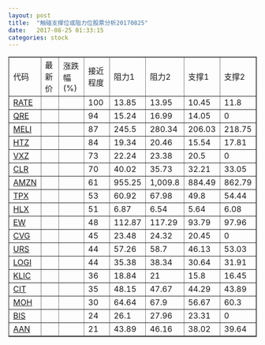 ```yaml
---
layout: post
title:  "触碰支撑位或阻力位股票分析20170825"
date:   2017-08-25 01:33:15
categories: stock
---
```

<script type="text/javascript">
var stockList = []
stockList.push('gb_rate');
stockList.push('gb_qre');
stockList.push('gb_meli');
stockList.push('gb_htz');
stockList.push('gb_vxz');
stockList.push('gb_clr');
stockList.push('gb_amzn');
stockList.push('gb_tpx');
stockList.push('gb_hlx');
stockList.push('gb_ew');
stockList.push('gb_cvg');
stockList.push('gb_urs');
stockList.push('gb_logi');
stockList.push('gb_klic');
stockList.push('gb_cit');
stockList.push('gb_moh');
stockList.push('gb_bis');
stockList.push('gb_aan');
</script>
<table border="1">
 <tr>
 <td>代码</td>
 <td>最新价</td>
 <td>涨跌幅(%)</td>
 <td>接近程度</td>
 <td>阻力1</td>
 <td>阻力2</td>
 <td>支撑1</td>
 <td>支撑2</td>
</tr>
  <tr id="rate" class="red">
  <td><a href="http://stock.finance.sina.com.cn/usstock/quotes/RATE.html" target="_blank">RATE</a></td><td></td><td></td><td>100</td><td>13.85</td><td>13.95</td><td>10.45</td><td>11.8</td></tr>
  <tr id="qre" class="red">
  <td><a href="http://stock.finance.sina.com.cn/usstock/quotes/QRE.html" target="_blank">QRE</a></td><td></td><td></td><td>94</td><td>15.24</td><td>16.99</td><td>14.05</td><td>0</td></tr>
  <tr id="meli" class="red">
  <td><a href="http://stock.finance.sina.com.cn/usstock/quotes/MELI.html" target="_blank">MELI</a></td><td></td><td></td><td>87</td><td>245.5</td><td>280.34</td><td>206.03</td><td>218.75</td></tr>
  <tr id="htz" class="green">
  <td><a href="http://stock.finance.sina.com.cn/usstock/quotes/HTZ.html" target="_blank">HTZ</a></td><td></td><td></td><td>84</td><td>19.34</td><td>20.46</td><td>15.54</td><td>17.81</td></tr>
  <tr id="vxz" class="red">
  <td><a href="http://stock.finance.sina.com.cn/usstock/quotes/VXZ.html" target="_blank">VXZ</a></td><td></td><td></td><td>73</td><td>22.24</td><td>23.38</td><td>20.5</td><td>0</td></tr>
  <tr id="clr" class="green">
  <td><a href="http://stock.finance.sina.com.cn/usstock/quotes/CLR.html" target="_blank">CLR</a></td><td></td><td></td><td>70</td><td>40.02</td><td>35.73</td><td>32.21</td><td>33.05</td></tr>
  <tr id="amzn" class="red">
  <td><a href="http://stock.finance.sina.com.cn/usstock/quotes/AMZN.html" target="_blank">AMZN</a></td><td></td><td></td><td>61</td><td>955.25</td><td>1,009.8</td><td>884.49</td><td>862.79</td></tr>
  <tr id="tpx" class="red">
  <td><a href="http://stock.finance.sina.com.cn/usstock/quotes/TPX.html" target="_blank">TPX</a></td><td></td><td></td><td>53</td><td>60.92</td><td>67.98</td><td>49.8</td><td>54.44</td></tr>
  <tr id="hlx" class="green">
  <td><a href="http://stock.finance.sina.com.cn/usstock/quotes/HLX.html" target="_blank">HLX</a></td><td></td><td></td><td>51</td><td>6.87</td><td>6.54</td><td>5.64</td><td>6.08</td></tr>
  <tr id="ew" class="red">
  <td><a href="http://stock.finance.sina.com.cn/usstock/quotes/EW.html" target="_blank">EW</a></td><td></td><td></td><td>48</td><td>112.87</td><td>117.29</td><td>93.79</td><td>97.96</td></tr>
  <tr id="cvg" class="red">
  <td><a href="http://stock.finance.sina.com.cn/usstock/quotes/CVG.html" target="_blank">CVG</a></td><td></td><td></td><td>45</td><td>23.48</td><td>24.32</td><td>20.45</td><td>0</td></tr>
  <tr id="urs" class="green">
  <td><a href="http://stock.finance.sina.com.cn/usstock/quotes/URS.html" target="_blank">URS</a></td><td></td><td></td><td>44</td><td>57.26</td><td>58.7</td><td>46.13</td><td>53.03</td></tr>
  <tr id="logi" class="red">
  <td><a href="http://stock.finance.sina.com.cn/usstock/quotes/LOGI.html" target="_blank">LOGI</a></td><td></td><td></td><td>44</td><td>35.38</td><td>38.34</td><td>30.64</td><td>31.91</td></tr>
  <tr id="klic" class="red">
  <td><a href="http://stock.finance.sina.com.cn/usstock/quotes/KLIC.html" target="_blank">KLIC</a></td><td></td><td></td><td>36</td><td>18.84</td><td>21</td><td>15.8</td><td>16.45</td></tr>
  <tr id="cit" class="green">
  <td><a href="http://stock.finance.sina.com.cn/usstock/quotes/CIT.html" target="_blank">CIT</a></td><td></td><td></td><td>35</td><td>48.15</td><td>47.67</td><td>44.29</td><td>43.89</td></tr>
  <tr id="moh" class="green">
  <td><a href="http://stock.finance.sina.com.cn/usstock/quotes/MOH.html" target="_blank">MOH</a></td><td></td><td></td><td>30</td><td>64.64</td><td>67.9</td><td>56.67</td><td>60.3</td></tr>
  <tr id="bis" class="green">
  <td><a href="http://stock.finance.sina.com.cn/usstock/quotes/BIS.html" target="_blank">BIS</a></td><td></td><td></td><td>24</td><td>26.1</td><td>27.96</td><td>23.31</td><td>0</td></tr>
  <tr id="aan" class="red">
  <td><a href="http://stock.finance.sina.com.cn/usstock/quotes/AAN.html" target="_blank">AAN</a></td><td></td><td></td><td>21</td><td>43.89</td><td>46.16</td><td>38.02</td><td>39.64</td></tr>
</table>
